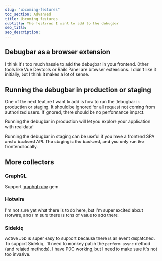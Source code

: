 ```yaml
---
slug: "upcoming-features"
toc_section: Advanced
title: Upcoming features
subtitle: The features I want to add to the debugbar
seo_title: 
seo_description: 
---
```


## Debugbar as a browser extension

I think it's too much hassle to add the debugbar in your frontend. Other tools like Vue Devtools or Rails Panel are browser extensions. I didn't like it initially, but I think it makes a lot of sense.

## Running the debugbar in production or staging

One of the next feature I want to add is how to run the debugbar in production or staging.
It should be ignored for all request not coming from authorized users. If ignored, there should be no performance impact.

Running the debugbar in production will let you explore your application with real data!

Running the debugbar in staging can be useful if you have a frontend SPA and a backend API. The staging is the backend, and you only run the frontend locally.


## More collectors

### GraphQL

Support [graphql ruby](https://graphql-ruby.org/) gem.

### Hotwire

I'm not sure yet what there is to do here, but I'm super excited about Hotwire, and I'm sure there is tons of value to add there!

### Sidekiq

Active Job is super easy to support because there is an event dispatched. To support Sidekiq, I'll need to monkey patch the `perform_async` method (and related methods). I have POC working, but I need to make sure it's not too invasive.
